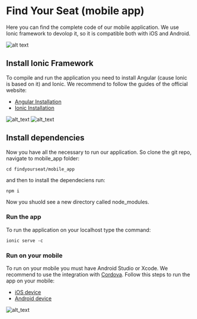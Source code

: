# Find Your Seat (mobile app)
Here you can find the complete code of our mobile application. We use Ionic framework to devolop it, so it is compatible both with iOS and Android.

![alt text][AppTitle]


## Install Ionic Framework

To compile and run the application you need to install Angular (cause Ionic is based on it) and Ionic.
We recommend to follow the guides of the official website:
+ [Angular Installation](https://angular.io/guide/setup-local)
+ [Ionic Installation](https://ionicframework.com/docs/installation/cli)

![alt_text][AngularLogo]
![alt_text][IonicLogo]

## Install dependencies

Now you have all the necessary to run our application.
So clone the git repo, navigate to mobile_app folder:
```
cd findyourseat/mobile_app
```
and then to install the dependeciens run:
```
npm i
```
Now you shuold see a new directory called node_modules.

### Run the app

To run the application on your localhost type the command:
```
ionic serve -c
```

### Run on your mobile

To run on your mobile you must have Android Studio or Xcode.
We recommend to use the integration with [Cordova](https://cordova.apache.org).
Follow this steps to run the app on your mobile:
+ [iOS device](https://ionicframework.com/docs/building/ios)
+ [Android device](https://ionicframework.com/docs/building/android)

![alt_text][AppLogo]


[AngularLogo]:https://d2eip9sf3oo6c2.cloudfront.net/tags/images/000/000/002/square_256/angularjs.png "Angular logo"
[IonicLogo]:https://static1.squarespace.com/static/56b8dfcf62cd94ec072ddb33/5b84f5704ae23726e2dcdd8e/5b84f5b4575d1fec274e92ad/1547134408986/112731_logo_512x512.png "Ionic logo"
[AppLogo]:https://i.imgur.com/KocQ02o.png "App Logo"
[AppTitle]:https://i.imgur.com/EGU1RpW.png "App title"
